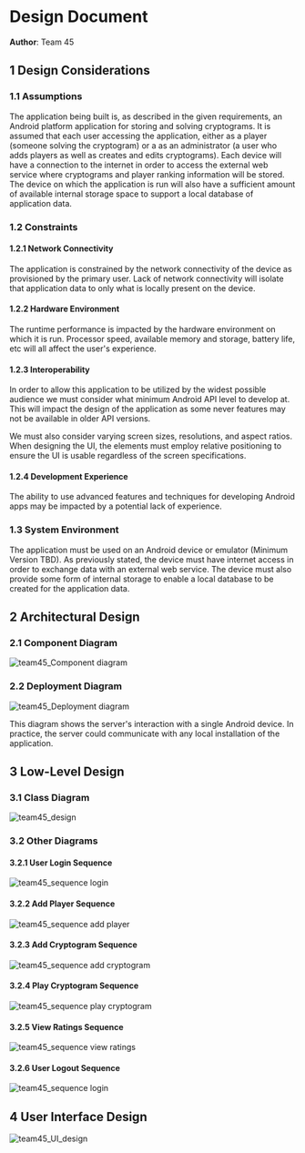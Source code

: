 # Design Document

**Author**: Team 45

## 1 Design Considerations

### 1.1 Assumptions

The application being built is, as described in the given requirements, an Android platform application for storing and solving cryptograms. It is assumed that each user accessing the application, either as a player (someone solving the cryptogram) or a as an administrator (a user who adds players as well as creates and edits cryptograms). Each device will have a connection to the internet in order to access the external web service where cryptograms and player ranking information will be stored. The device on which the application is run will also have a sufficient amount of available internal storage space to support a local database of application data. 

### 1.2 Constraints

#### 1.2.1 Network Connectivity

The application is constrained by the network connectivity of the device as provisioned by the primary user. Lack of network connectivity will isolate that application data to only what is locally present on the device. 

#### 1.2.2 Hardware Environment

The runtime performance is impacted by the hardware environment on which it is run. Processor speed, available memory and storage, battery life, etc will all affect the user's experience. 

#### 1.2.3 Interoperability

In order to allow this application to be utilized by the widest possible audience we must consider what minimum Android API level to develop at. This will impact the design of the application as some never features may not be available in older API versions.

We must also consider varying screen sizes, resolutions, and aspect ratios. When designing the UI, the elements must employ relative positioning to ensure the UI is usable regardless of the screen specifications.

#### 1.2.4 Development Experience 

The ability to use advanced features and techniques for developing Android apps may be impacted by a potential lack of experience.

### 1.3 System Environment

The application must be used on an Android device or emulator (Minimum Version TBD). As previously stated, the device must have internet access in order to exchange data with an external web service. The device must also provide some form of internal storage to enable a local database to be created for the application data.

## 2 Architectural Design

### 2.1 Component Diagram

![team45_Component diagram](Images/Component_Diagram.jpg)

### 2.2 Deployment Diagram

![team45_Deployment diagram](Images/DeploymentDiagram.PNG)

This diagram shows the server's interaction with a single Android device. In practice, the server could communicate with any local installation of the application.

## 3 Low-Level Design

### 3.1 Class Diagram

![team45_design](../Design-Team/design_team_updated.png)

### 3.2 Other Diagrams

#### 3.2.1 User Login Sequence

![team45_sequence login](Images/Seq_user_login.png)

#### 3.2.2 Add Player Sequence

![team45_sequence add player](Images/Seq_add_player.png)

#### 3.2.3 Add Cryptogram Sequence

![team45_sequence add cryptogram](Images/Seq_add_crypt.png)

#### 3.2.4 Play Cryptogram Sequence

![team45_sequence play cryptogram](Images/Seq_play_crypt.png)

#### 3.2.5 View Ratings Sequence

![team45_sequence view ratings](Images/Seq_view_ratings.png)

#### 3.2.6 User Logout Sequence

![team45_sequence login](Images/Seq_user_logout.png)

## 4 User Interface Design

![team45_UI_design](Images/SDP_UI.png)


